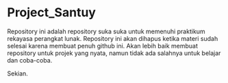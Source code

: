# Project_Santuy

Repository ini adalah repository suka suka untuk memenuhi praktikum rekayasa perangkat lunak.
Repository ini akan dihapus ketika materi sudah selesai karena membuat penuh github ini.
Akan lebih baik membuat repository untuk projek yang nyata, namun tidak ada salahnya untuk belajar dan coba-coba.

Sekian.
